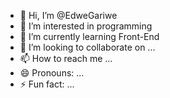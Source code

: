 - 👋 Hi, I’m @EdweGariwe
- 👀 I’m interested in programming
- 🌱 I’m currently learning Front-End
- 💞️ I’m looking to collaborate on ...
- 📫 How to reach me ...
- 😄 Pronouns: ...
- ⚡ Fun fact: ...

<!---
EdweGariwe/EdweGariwe is a ✨ special ✨ repository because its `README.md` (this file) appears on your GitHub profile.
You can click the Preview link to take a look at your changes.
--->
